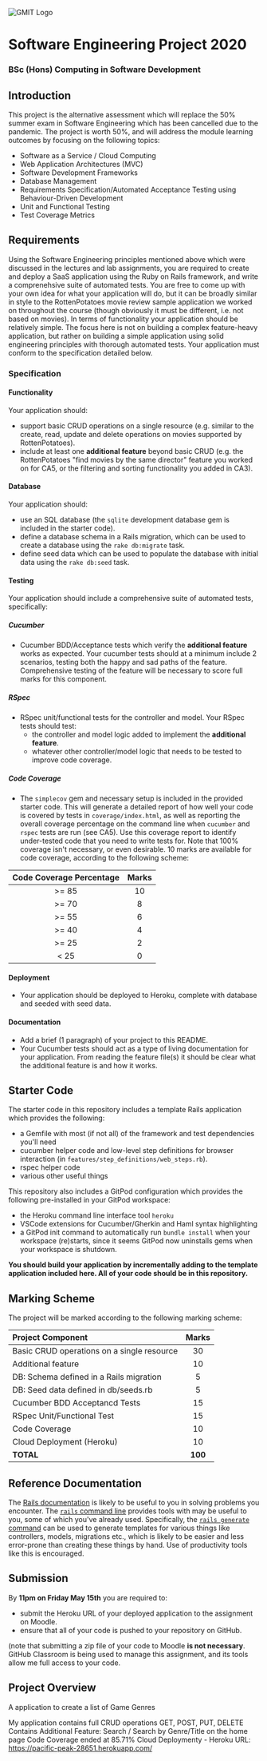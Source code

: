 ![GMIT Logo](http://password.gmit.ie/images/logo.png "GMIT Logos")
# Software Engineering Project 2020
### BSc (Hons) Computing in Software Development

## Introduction
This project is the alternative assessment which will replace the 50% summer exam in Software Engineering which has been cancelled due to the pandemic. The project is worth 50%, and will address the module learning outcomes by focusing on the following topics:
- Software as a Service / Cloud Computing 
- Web Application Architectures (MVC)
- Software Development Frameworks
- Database Management
- Requirements Specification/Automated Acceptance Testing using Behaviour-Driven Development
- Unit and Functional Testing
- Test Coverage Metrics

## Requirements
Using the Software Engineering principles mentioned above which were discussed in the lectures and lab assignments, you are required to create and deploy a SaaS application using the Ruby on Rails framework, and write a comprenehsive suite of automated tests. You are free to come up with your own idea for what your application will do, but it can be broadly similar in style to the RottenPotatoes movie review sample application we worked on throughout the course (though obviously it must be different, i.e. not based on movies). In terms of functionality your application should be relatively simple. The focus here is not on building a complex feature-heavy application, but rather on building a simple application using solid engineering principles with thorough automated tests. Your application must conform to the specification detailed below.

### Specification 

#### Functionality
Your application should:
- support basic CRUD operations on a single resource (e.g. similar to the create, read, update and delete operations on movies supported by RottenPotatoes).
- include at least one **additional feature** beyond basic CRUD (e.g. the RottenPotatoes "find movies by the same director" feature you worked on for CA5, or the filtering and sorting functionality you added in CA3).

#### Database
Your application should:
- use an SQL database (the `sqlite` development database gem is included in the starter code). 
- define a database schema in a Rails migration, which can be used to create a database using the `rake db:migrate` task.
- define seed data which can be used to populate the database with initial data using the `rake db:seed` task.

#### Testing
Your application should include a comprehensive suite of automated tests, specifically:
##### Cucumber
- Cucumber BDD/Acceptance tests which verify the **additional feature** works as expected. Your cucumber tests should at a minimum include 2 scenarios, testing both the happy and sad paths of the feature. Comprehensive testing of the feature will be necessary to score full marks for this component.

##### RSpec
- RSpec unit/functional tests for the controller and model. Your RSpec tests should test:
  - the controller and model logic added to implement the **additional feature**.
  - whatever other controller/model logic that needs to be tested to improve code coverage.
 ##### Code Coverage
- The `simplecov` gem and necessary setup is included in the provided starter code. This will generate a detailed report of how well your code is covered by tests in `coverage/index.html`, as well as reporting the overall coverage percentage on the command line when `cucumber` and `rspec` tests are run (see CA5). Use this coverage report to identify under-tested code that you need to write tests for. Note that 100% coverage isn't necessary, or even desirable. 10 marks are available for code coverage, according to the following scheme:


Code Coverage Percentage| Marks |
:---: | :---: |
| >= 85 | 10 |
| >= 70 | 8 |
| >= 55 | 6 |
| >= 40 | 4 |
| >= 25 | 2 |
| < 25 | 0 |


#### Deployment
- Your application should be deployed to Heroku, complete with database and seeded with seed data.

#### Documentation
- Add a brief (1 paragraph) of your project to this README.
- Your Cucumber tests should act as a type of living documentation for your application. From reading the feature file(s) it should be clear what the additional feature is and how it works.

## Starter Code
The starter code in this repository includes a template Rails application which provides the following:
- a Gemfile with most (if not all) of the framework and test dependencies you'll need
- cucumber helper code and low-level step definitions for browser interaction (in `features/step_definitions/web_steps.rb`).
- rspec helper code
- various other useful things

This repository also includes a GitPod configuration which provides the following pre-installed in your GitPod workspace:
- the Heroku command line interface tool `heroku`
- VSCode extensions for Cucumber/Gherkin and Haml syntax highlighting
- a GitPod init command to automatically run `bundle install` when your workspace (re)starts, since it seems GitPod now uninstalls gems when your workspace is shutdown.

**You should build your application by incrementally adding to the template application included here. All of your code should be in this repository.**

## Marking Scheme
The project will be marked according to the following marking scheme:

Project Component | Marks
:--- | :---: |
|Basic CRUD operations on a single resource |  30 |
| Additional feature | 10 |
| DB: Schema defined in a Rails migration | 5
| DB: Seed data defined in db/seeds.rb | 5
| Cucumber BDD Acceptancd Tests | 15 |
| RSpec Unit/Functional Test | 15 |
| Code Coverage | 10 |
| Cloud Deployment (Heroku) | 10 |
| **TOTAL** | **100** |


## Reference Documentation
The [Rails documentation](https://guides.rubyonrails.org/v4.2/) is likely to be useful to you in solving problems you encounter. The [`rails` command line](https://guides.rubyonrails.org/command_line.htm) provides tools with may be useful to you, some of which you've already used. Specifically, the [`rails generate` command](https://guides.rubyonrails.org/command_line.html#rails-generate) can be used to generate templates for various things like controllers, models, migrations etc., which is likely to be easier and less error-prone than creating these things by hand. Use of productivity tools like this is encouraged.

## Submission
By **11pm on Friday May 15th** you are required to:
- submit the Heroku URL of your deployed application to the assignment on Moodle.
- ensure that all of your code is pushed to your repository on GitHub.

(note that submitting a zip file of your code to Moodle **is not necessary**. GitHub Classroom is being used to manage this assignment, and its tools allow me full access to your code.

## Project Overview

A application to create a list of Game Genres

My application contains full CRUD operations GET, POST, PUT, DELETE
Contains Additional Feature: Search / Search by Genre/Title on the home page
Code Coverage ended at 85.71%
Cloud Deploymenty - Heroku URL: https://pacific-peak-28651.herokuapp.com/